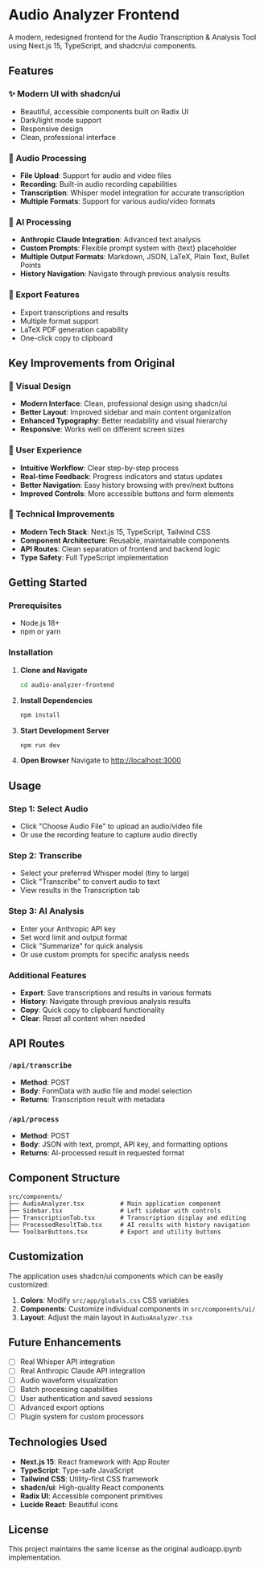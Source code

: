 # Audio Analyzer Frontend

A modern, redesigned frontend for the Audio Transcription & Analysis Tool using Next.js 15, TypeScript, and shadcn/ui components.

## Features

### ✨ Modern UI with shadcn/ui
- Beautiful, accessible components built on Radix UI
- Dark/light mode support
- Responsive design
- Clean, professional interface

### 🎵 Audio Processing
- **File Upload**: Support for audio and video files
- **Recording**: Built-in audio recording capabilities
- **Transcription**: Whisper model integration for accurate transcription
- **Multiple Formats**: Support for various audio/video formats

### 🤖 AI Processing
- **Anthropic Claude Integration**: Advanced text analysis
- **Custom Prompts**: Flexible prompt system with {text} placeholder
- **Multiple Output Formats**: Markdown, JSON, LaTeX, Plain Text, Bullet Points
- **History Navigation**: Navigate through previous analysis results

### 💾 Export Features
- Export transcriptions and results
- Multiple format support
- LaTeX PDF generation capability
- One-click copy to clipboard

## Key Improvements from Original

### 🎨 Visual Design
- **Modern Interface**: Clean, professional design using shadcn/ui
- **Better Layout**: Improved sidebar and main content organization
- **Enhanced Typography**: Better readability and visual hierarchy
- **Responsive**: Works well on different screen sizes

### 🚀 User Experience
- **Intuitive Workflow**: Clear step-by-step process
- **Real-time Feedback**: Progress indicators and status updates
- **Better Navigation**: Easy history browsing with prev/next buttons
- **Improved Controls**: More accessible buttons and form elements

### 🔧 Technical Improvements
- **Modern Tech Stack**: Next.js 15, TypeScript, Tailwind CSS
- **Component Architecture**: Reusable, maintainable components
- **API Routes**: Clean separation of frontend and backend logic
- **Type Safety**: Full TypeScript implementation

## Getting Started

### Prerequisites
- Node.js 18+ 
- npm or yarn

### Installation

1. **Clone and Navigate**
   ```bash
   cd audio-analyzer-frontend
   ```

2. **Install Dependencies**
   ```bash
   npm install
   ```

3. **Start Development Server**
   ```bash
   npm run dev
   ```

4. **Open Browser**
   Navigate to [http://localhost:3000](http://localhost:3000)

## Usage

### Step 1: Select Audio
- Click "Choose Audio File" to upload an audio/video file
- Or use the recording feature to capture audio directly

### Step 2: Transcribe
- Select your preferred Whisper model (tiny to large)
- Click "Transcribe" to convert audio to text
- View results in the Transcription tab

### Step 3: AI Analysis
- Enter your Anthropic API key
- Set word limit and output format
- Click "Summarize" for quick analysis
- Or use custom prompts for specific analysis needs

### Additional Features
- **Export**: Save transcriptions and results in various formats
- **History**: Navigate through previous analysis results
- **Copy**: Quick copy to clipboard functionality
- **Clear**: Reset all content when needed

## API Routes

### `/api/transcribe`
- **Method**: POST
- **Body**: FormData with audio file and model selection
- **Returns**: Transcription result with metadata

### `/api/process`
- **Method**: POST  
- **Body**: JSON with text, prompt, API key, and formatting options
- **Returns**: AI-processed result in requested format

## Component Structure

```
src/components/
├── AudioAnalyzer.tsx          # Main application component
├── Sidebar.tsx                # Left sidebar with controls
├── TranscriptionTab.tsx       # Transcription display and editing
├── ProcessedResultTab.tsx     # AI results with history navigation
└── ToolbarButtons.tsx         # Export and utility buttons
```

## Customization

The application uses shadcn/ui components which can be easily customized:

1. **Colors**: Modify `src/app/globals.css` CSS variables
2. **Components**: Customize individual components in `src/components/ui/`
3. **Layout**: Adjust the main layout in `AudioAnalyzer.tsx`

## Future Enhancements

- [ ] Real Whisper API integration
- [ ] Real Anthropic Claude API integration  
- [ ] Audio waveform visualization
- [ ] Batch processing capabilities
- [ ] User authentication and saved sessions
- [ ] Advanced export options
- [ ] Plugin system for custom processors

## Technologies Used

- **Next.js 15**: React framework with App Router
- **TypeScript**: Type-safe JavaScript
- **Tailwind CSS**: Utility-first CSS framework
- **shadcn/ui**: High-quality React components
- **Radix UI**: Accessible component primitives
- **Lucide React**: Beautiful icons

## License

This project maintains the same license as the original audioapp.ipynb implementation.